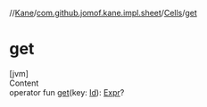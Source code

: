 //[Kane](../../index.md)/[com.github.jomof.kane.impl.sheet](../index.md)/[Cells](index.md)/[get](get.md)



# get  
[jvm]  
Content  
operator fun [get](get.md)(key: [Id](../../com.github.jomof.kane.impl/index.md#%5Bcom.github.jomof.kane.impl%2FId%2F%2F%2FPointingToDeclaration%2F%5D%2FClasslikes%2F-1709950307)): [Expr](../../com.github.jomof.kane/-expr/index.md)?  



